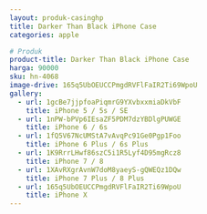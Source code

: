```yaml
---
layout: produk-casinghp
title: Darker Than Black iPhone Case
categories: apple

# Produk
product-title: Darker Than Black iPhone Case
harga: 90000
sku: hn-4068
image-drive: 165q5UbOEUCCPmgdRVFlFaIR2Ti69WpoU
gallery:
  - url: 1gcBe7jjpfoaPiqmrG9YXvbxxmiaDkVbF
    title: iPhone 5 / 5s / SE
  - url: 1nPW-bPVp6IEsaZF5PDM7dzYBDlgPUWGE
    title: iPhone 6 / 6s
  - url: 1fQ5V67NcUMStA7vAvqPc91Ge0Pgp1Foo
    title: iPhone 6 Plus / 6s Plus
  - url: 1K9RrrLHwf86szC5i1R5Lyf4D95mgRcz8
    title: iPhone 7 / 8
  - url: 1XAvRXgrAvnW7doM8yaeyS-gQWEQz1DQw
    title: iPhone 7 Plus / 8 Plus
  - url: 165q5UbOEUCCPmgdRVFlFaIR2Ti69WpoU
    title: iPhone X
---
```

